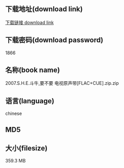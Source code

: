 ## 下载地址(download link)
[下载链接 download link](https://voluble-croquembouche-d321dc.netlify.app/?s=2007.S.H.E.%E6%96%97%E7%89%9B%2C%E8%A6%81%E4%B8%8D%E8%A6%81+%E7%94%B5%E8%A7%86%E5%8E%9F%E5%A3%B0%E5%B8%A6%5BFLAC%2BCUE%5D.zip)

## 下载密码(download password)
1866

## 名称(book name)
2007.S.H.E.斗牛,要不要 电视原声带[FLAC+CUE].zip.zip

## 语言(language)
chinese

## MD5


## 大小(filesize)
359.3 MB
